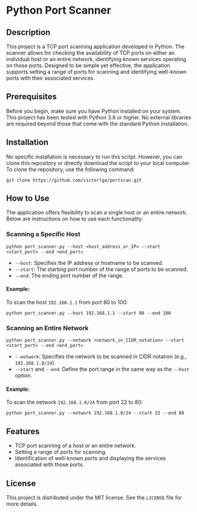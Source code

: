# Python Port Scanner

## Description

This project is a TCP port scanning application developed in Python. The scanner allows for checking the availability of TCP ports on either an individual host or an entire network, identifying known services operating on those ports. Designed to be simple yet effective, the application supports setting a range of ports for scanning and identifying well-known ports with their associated services.

## Prerequisites

Before you begin, make sure you have Python installed on your system. This project has been tested with Python 3.8 or higher. No external libraries are required beyond those that come with the standard Python installation.

## Installation

No specific installation is necessary to run this script. However, you can clone this repository or directly download the script to your local computer. To clone the repository, use the following command:

```
git clone https://github.com/victorlga/portscan.git
```

## How to Use

The application offers flexibility to scan a single host or an entire network. Below are instructions on how to use each functionality:

### Scanning a Specific Host

```
python port_scanner.py --host <host_address_or_IP> --start <start_port> --end <end_port>
```

- `--host`: Specifies the IP address or hostname to be scanned.
- `--start`: The starting port number of the range of ports to be scanned.
- `--end`: The ending port number of the range.

#### Example:

To scan the host `192.168.1.1` from port 80 to 100:

```
python port_scanner.py --host 192.168.1.1 --start 80 --end 100
```

### Scanning an Entire Network

```
python port_scanner.py --network <network_in_CIDR_notation> --start <start_port> --end <end_port>
```

- `--network`: Specifies the network to be scanned in CIDR notation (e.g., `192.168.1.0/24`).
- `--start` and `--end`: Define the port range in the same way as the `--host` option.

#### Example:

To scan the network `192.168.1.0/24` from port 22 to 80:

```
python port_scanner.py --network 192.168.1.0/24 --start 22 --end 80
```

## Features

- TCP port scanning of a host or an entire network.
- Setting a range of ports for scanning.
- Identification of well-known ports and displaying the services associated with those ports.

## License

This project is distributed under the MIT license. See the `LICENSE` file for more details.
